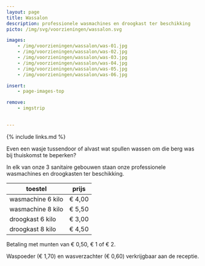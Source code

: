 ```yaml
---
layout: page
title: Wassalon
description: professionele wasmachines en droogkast ter beschikking
picto: /img/svg/voorzieningen/wassalon.svg

images:
    - /img/voorzieningen/wassalon/was-01.jpg
    - /img/voorzieningen/wassalon/was-02.jpg
    - /img/voorzieningen/wassalon/was-03.jpg
    - /img/voorzieningen/wassalon/was-04.jpg
    - /img/voorzieningen/wassalon/was-05.jpg
    - /img/voorzieningen/wassalon/was-06.jpg

insert:
    - page-images-top

remove:
    - imgstrip
    

---
```

{% include links.md %}

Even een wasje tussendoor of alvast wat spullen wassen om die berg was bij thuiskomst te beperken?

In elk van onze 3 sanitaire gebouwen staan onze professionele wasmachines en droogkasten ter beschikking.


| toestel                  | prijs  |
|--------------------------|:------:|
| wasmachine 6 kilo        | € 4,00 |
| wasmachine 8 kilo        | € 5,50 |
| droogkast 6 kilo         | € 3,00 |
| droogkast 8 kilo         | € 4,50 |


Betaling met munten van € 0,50, € 1 of € 2.

Waspoeder (€ 1,70) en wasverzachter (€ 0,60) verkrijgbaar aan de receptie.
